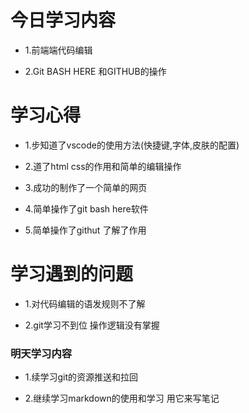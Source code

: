 # 今日学习内容


* 1.前端端代码编辑

* 2.Git BASH HERE 和GITHUB的操作


# 学习心得

* 1.步知道了vscode的使用方法(快捷键,字体,皮肤的配置)

* 2.道了html css的作用和简单的编辑操作

* 3.成功的制作了一个简单的网页

* 4.简单操作了git bash here软件 

* 5.简单操作了githut 了解了作用  
 

# 学习遇到的问题


* 1.对代码编辑的语发规则不了解

* 2.git学习不到位 操作逻辑没有掌握


### 明天学习内容


* 1.续学习git的资源推送和拉回

* 2.继续学习markdown的使用和学习 用它来写笔记